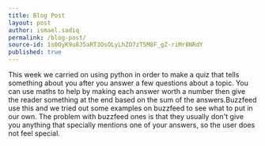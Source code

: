 ```yaml
---
title: Blog Post
layout: post
author: ismael.sadiq
permalink: /blog-post/
source-id: 1s0OyK9u8J5aRT3OsOLyLhZO7zT5M8F_gZ-riMr8NRdY
published: true
---
```

This week we carried on using python in order to make a quiz that tells something about you after you answer a few questions about a topic. You can use maths to help by making each answer worth a number then give the reader something at the end based on the sum of the answers.Buzzfeed use this and we tried out some examples on  buzzfeed to see what to put in our own. The problem with buzzfeed ones is that they usually don't give you anything that specially mentions one of your answers, so the user does not feel special.

